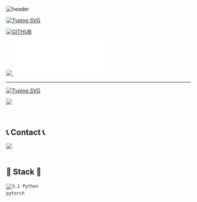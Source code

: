 
<!--
**JungYouM/JungYouM** is a ✨ _special_ ✨ repository because its `README.md` (this file) appears on your GitHub profile.

Here are some ideas to get you started:

- 🔭 I’m currently working on ...
- 🌱 I’m currently learning ...
- 👯 I’m looking to collaborate on ...
- 🤔 I’m looking for help with ...
- 💬 Ask me about ...
- 📫 How to reach me: ...
- 😄 Pronouns: ...
- ⚡ Fun fact: ...
-->

![header](https://capsule-render.vercel.app/api?type=waving&color=timeGradient&text=Welcome%20to%20YouMin's%20GitHub%20👋&animation=twinkling&fontSize=35&fontAlignY=40&fontAlign=65&height=250)


[![Typing SVG](https://readme-typing-svg.herokuapp.com/?color=f0f6fc&lines=Hello+World🤖&font=Redressed&size=20)](https://git.io/typing-svg)


[![GITHUB](https://hits.seeyoufarm.com/api/count/incr/badge.svg?url=https%3A%2F%2Fgithub.com%2Fjiholee0&count_bg=%23F29494&title_bg=%232F2E2E&icon=github.svg&icon_color=%23FFFFFF&title=GITHUB&edge_flat=false)](https://github.com/JungyouM)


<a href="s">
  <img src="https://github-readme-stats.vercel.app/api?username=JungYouM&theme=tokyonight&show_icons=true" width="40%" />
</a>
<a href="s">
  <img src="https://raw.githubusercontent.com/dkssud8150/github-stats-transparent/output/generated/languages.svg" width="49.2%" />
</a>



---
[![Typing SVG](https://readme-typing-svg.herokuapp.com/?color=f0f6fc&lines=Hello+World🤖&font=Redressed&size=20)](https://git.io/typing-svg)

![](https://github-profile-summary-cards.vercel.app/api/cards/profile-details?username=JungYouM&theme=nord_dark)



<br>

## 📞 Contact 📞
<div style="display:flex; flex-direction:row;">
    </a>
    <a href="mailto:dbalsdbals000@gmail.com">
        <img src="https://img.shields.io/badge/Gmail-EA4335?style=for-the-badge&logo=Gmail&logoColor=white"> 
    </a>
</div><br>

## 🔨 Stack 🔨
<code><img alt = "3.1 Python" height="20" src="https://cdn.icon-icons.com/icons2/2699/PNG/512/pytorch_logo_icon_170820.png"> pytorch</code>
